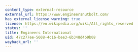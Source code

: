 ```yaml
---
content_type: external-resource
external_url: https://www.engineersnutbolt.com/
has_external_license_warning: true
license: https://en.wikipedia.org/wiki/All_rights_reserved
status: ''
title: Engineers International
uid: 47c277ee-5608-4c16-bee3-6b348d4b9b08
wayback_url: ''
---
```

